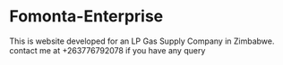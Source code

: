 # Fomonta-Enterprise
This is website developed for an LP Gas Supply Company in Zimbabwe. 
contact me at +263776792078 if you have any query
